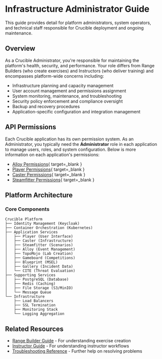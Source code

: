 # Infrastructure Administrator Guide

This guide provides detail for platform administrators, system operators, and technical staff responsible for Crucible deployment and ongoing maintenance.

## Overview

As a Crucible Administrator, you're responsible for maintaining the platform's health, security, and performance. Your role differs from Range Builders (who create exercises) and Instructors (who deliver training) and encompasses platform-wide concerns including:

- Infrastructure planning and capacity management
- User account management and permissions assignment
- System monitoring, maintenance, and troubleshooting
- Security policy enforcement and compliance oversight
- Backup and recovery procedures
- Application-specific configuration and integration management

## API Permissions

Each Crucible application has its own permission system. As an Administrator, you typically need the **Administrator** role in each application to manage users, roles, and system configuration. Below is more information on each application's permissions:

- [Alloy Permissions](https://github.com/cmu-sei/Alloy.Api/blob/development/docs/Permissions.md){ target=_blank }
- [Player Permissions](https://github.com/cmu-sei/Player.Api/blob/main/docs/Permissions.md){ target=_blank }
- [Caster Permissions](https://github.com/cmu-sei/Caster.Api/blob/development/docs/Permissions.md){ target=_blank }
- [Steamfitter Permissions](https://github.com/cmu-sei/Steamfitter.Api/commit/d5515ce341b76bf4089639ecca7e87280d7f73df){ target=_blank }

## Platform Architecture

### Core Components

```text
Crucible Platform
├── Identity Management (Keycloak)
├── Container Orchestration (Kubernetes)
├── Application Services
│   ├── Player (User Interface)
│   ├── Caster (Infrastructure)
│   ├── Steamfitter (Scenarios)
│   ├── Alloy (Event Management)
│   ├── TopoMojo (Lab Creation)
│   ├── Gameboard (Competitions)
│   ├── Blueprint (MSEL)
│   ├── Gallery (Incident Data)
│   └── CITE (Threat Evaluation)
├── Supporting Services
│   ├── PostgreSQL (Database)
│   ├── Redis (Caching)
│   ├── File Storage (S3/MinIO)
│   └── Message Queue
└── Infrastructure
    ├── Load Balancers
    ├── SSL Termination
    ├── Monitoring Stack
    └── Logging Aggregation
```

## Related Resources

- [Range Builder Guide](../range-builder/index.md) - For understanding exercise creation
- [Instructor Guide](../instructor/index.md) - For understanding instructor workflows
- [Troubleshooting Reference](troubleshooting/index.md) - Further help on resolving problems
